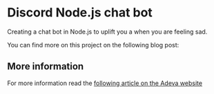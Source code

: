 # Discord Node.js chat bot

Creating a chat bot in Node.js to uplift you a when you are feeling sad.

You can find more on this project on the following blog post:

## More information

For more information read the [following article on the Adeva website](https://adevait.com/nodejs/building-motivating-discord-bot-nodejs)
